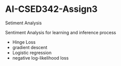# AI-CSED342-Assign3
Setiment Analysis

Sentiment Analysis for learning and inference process
- Hinge Loss
- gradient descent
- Logistic regression
- negative log-likelihood loss

